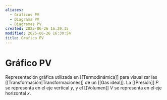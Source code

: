 ```yaml
---
aliases:
  - Gráficos PV
  - Diagrama PV
  - Diagramas PV
created: 2025-06-26 16:29:15
modified: 2025-06-26 16:30:54
title: Gráfico PV
---
```


# Gráfico PV

Representación gráfica utilizada en [[Termodinámica]] para visualizar las [[Transformación|Transformaciones]] de un [[Gas ideal]]. La [[Presión]] $P$ se representa en el eje vertical $y$, y el [[Volumen]] $V$ se representa en el eje horizontal $x$.
